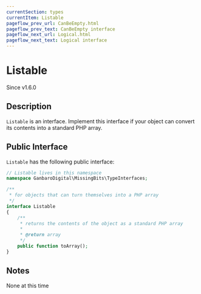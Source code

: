 ```yaml
---
currentSection: types
currentItem: Listable
pageflow_prev_url: CanBeEmpty.html
pageflow_prev_text: CanBeEmpty interface
pageflow_next_url: Logical.html
pageflow_next_text: Logical interface
---
```


# Listable

<div class="callout info">
Since v1.6.0
</div>

## Description

`Listable` is an interface. Implement this interface if your object can convert its contents into a standard PHP array.

## Public Interface

`Listable` has the following public interface:

```php
// Listable lives in this namespace
namespace GanbaroDigital\MissingBits\TypeInterfaces;

/**
 * for objects that can turn themselves into a PHP array
 */
interface Listable
{
    /**
     * returns the contents of the object as a standard PHP array
     *
     * @return array
     */
    public function toArray();
}
```

## Notes

None at this time
